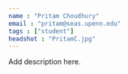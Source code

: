 ```yaml
---
name : "Pritam Choudhury"
email : "pritam@seas.upenn.edu"
tags : ["student"]
headshot : "PritamC.jpg"
---
```

Add description here.
